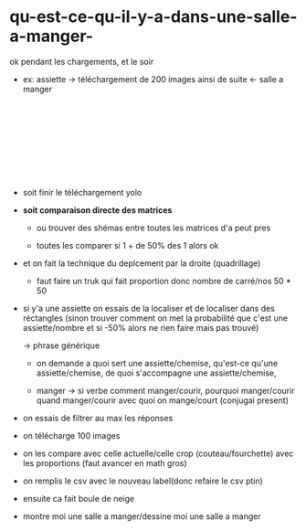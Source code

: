 # qu-est-ce-qu-il-y-a-dans-une-salle-a-manger-

ok pendant les chargements, et le soir

  - ex: assiette -> téléchargement de 200 images ainsi de suite <- salle a manger

  <br> <br> <br> <br> <br> <br> <br> <br>

  -  soit finir le téléchargement yolo
  
  - <strong>soit comparaison directe des matrices</strong>
  
    - ou trouver des shémas entre toutes les matrices d'a peut pres

    - toutes les comparer si 1 + de 50% des 1 alors ok
  
  
  - et on fait la technique du deplcement par la droite (quadrillage)
    
    - faut faire un truk qui fait proportion donc nombre de carré/nos 50 * 50
  
  
  - si y'a une assiette on essais de la localiser et de localiser dans des réctangles (sinon trouver comment on met la probabilité que c'est une assiette/nombre et si -50% alors ne rien faire mais pas trouvé)

    -> phrase générique

    - on demande a quoi sert une assiette/chemise,
    qu'est-ce qu'une assiette/chemise, 
    de quoi s'accompagne une assiette/chemise, 
  
    - manger -> si verbe comment manger/courir, pourquoi manger/courir quand manger/courir avec quoi on mange/court (conjugai present)
  
  
  
 - on essais de filtrer au max les réponses
 
 - on télécharge 100 images
 
 - on les compare avec celle actuelle/celle crop (couteau/fourchette) avec les proportions (faut avancer en math gros)
 
 - on remplis le csv avec le nouveau label(donc refaire le csv ptin)
 
 - ensuite ca fait boule de neige
 
 - montre moi une salle a manger/dessine moi une salle a manger

